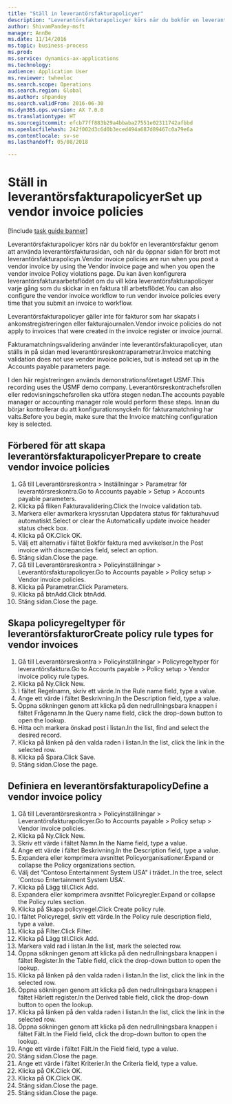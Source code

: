 ```yaml
--- 
title: "Ställ in leverantörsfakturapolicyer"
description: "Leverantörsfakturapolicyer körs när du bokför en leverantörsfaktur genom att använda leverantörsfakturasidan, och när du öppnar sidan för brott mot leverantörsfakturapolicyn."
author: ShivamPandey-msft
manager: AnnBe
ms.date: 11/14/2016
ms.topic: business-process
ms.prod: 
ms.service: dynamics-ax-applications
ms.technology: 
audience: Application User
ms.reviewer: twheeloc
ms.search.scope: Operations
ms.search.region: Global
ms.author: shpandey
ms.search.validFrom: 2016-06-30
ms.dyn365.ops.version: AX 7.0.0
ms.translationtype: HT
ms.sourcegitcommit: efcb77ff883b29a4bbaba27551e02311742afbbd
ms.openlocfilehash: 242f002d3c6d0b3eced494a687d89467c0a79e6a
ms.contentlocale: sv-se
ms.lasthandoff: 05/08/2018

---
```

# <a name="set-up-vendor-invoice-policies"></a><span data-ttu-id="d845f-103">Ställ in leverantörsfakturapolicyer</span><span class="sxs-lookup"><span data-stu-id="d845f-103">Set up vendor invoice policies</span></span>

[!include [task guide banner](../../includes/task-guide-banner.md)]

<span data-ttu-id="d845f-104">Leverantörsfakturapolicyer körs när du bokför en leverantörsfaktur genom att använda leverantörsfakturasidan, och när du öppnar sidan för brott mot leverantörsfakturapolicyn.</span><span class="sxs-lookup"><span data-stu-id="d845f-104">Vendor invoice policies are run when you post a vendor invoice by using the Vendor invoice page and when you open the vendor invoice Policy violations page.</span></span> <span data-ttu-id="d845f-105">Du kan även konfigurera leverantörsfakturaarbetsflödet om du vill köra leverantörsfakturapolicyer varje gång som du skickar in en faktura till arbetsflödet.</span><span class="sxs-lookup"><span data-stu-id="d845f-105">You can also configure the vendor invoice workflow to run vendor invoice policies every time that you submit an invoice to workflow.</span></span> 

<span data-ttu-id="d845f-106">Leverantörsfakturapolicyer gäller inte för fakturor som har skapats i ankomstregistreringen eller fakturajournalen.</span><span class="sxs-lookup"><span data-stu-id="d845f-106">Vendor invoice policies do not apply to invoices that were created in the invoice register or invoice journal.</span></span> 

<span data-ttu-id="d845f-107">Fakturamatchningsvalidering använder inte leverantörsfakturapolicyer, utan ställs in på sidan med leverantörsreskontraparametrar.</span><span class="sxs-lookup"><span data-stu-id="d845f-107">Invoice matching validation does not use vendor invoice policies, but is instead set up in the Accounts payable parameters page.</span></span>

<span data-ttu-id="d845f-108">I den här registreringen används demonstrationsföretaget USMF.</span><span class="sxs-lookup"><span data-stu-id="d845f-108">This recording uses the USMF demo company.</span></span> <span data-ttu-id="d845f-109">Leverantörsreskontrachefsrollen eller redovisningschefsrollen ska utföra stegen nedan.</span><span class="sxs-lookup"><span data-stu-id="d845f-109">The accounts payable manager or accounting manager role would perform these steps.</span></span> <span data-ttu-id="d845f-110">Innan du börjar kontrollerar du att konfigurationsnyckeln för fakturamatchning har valts.</span><span class="sxs-lookup"><span data-stu-id="d845f-110">Before you begin, make sure that the Invoice matching configuration key is selected.</span></span>


## <a name="prepare-to-create-vendor-invoice-policies"></a><span data-ttu-id="d845f-111">Förbered för att skapa leverantörsfakturapolicyer</span><span class="sxs-lookup"><span data-stu-id="d845f-111">Prepare to create vendor invoice policies</span></span>
1. <span data-ttu-id="d845f-112">Gå till Leverantörsreskontra > Inställningar > Parametrar för leverantörsreskontra.</span><span class="sxs-lookup"><span data-stu-id="d845f-112">Go to Accounts payable > Setup > Accounts payable parameters.</span></span>
2. <span data-ttu-id="d845f-113">Klicka på fliken Fakturavalidering.</span><span class="sxs-lookup"><span data-stu-id="d845f-113">Click the Invoice validation tab.</span></span>
3. <span data-ttu-id="d845f-114">Markera eller avmarkera kryssrutan Uppdatera status för fakturahuvud automatiskt.</span><span class="sxs-lookup"><span data-stu-id="d845f-114">Select or clear the Automatically update invoice header status check box.</span></span>
4. <span data-ttu-id="d845f-115">Klicka på OK.</span><span class="sxs-lookup"><span data-stu-id="d845f-115">Click OK.</span></span>
5. <span data-ttu-id="d845f-116">Välj ett alternativ i fältet Bokför faktura med avvikelser.</span><span class="sxs-lookup"><span data-stu-id="d845f-116">In the Post invoice with discrepancies field, select an option.</span></span>
6. <span data-ttu-id="d845f-117">Stäng sidan.</span><span class="sxs-lookup"><span data-stu-id="d845f-117">Close the page.</span></span>
7. <span data-ttu-id="d845f-118">Gå till Leverantörsreskontra > Policyinställningar > Leverantörsfakturapolicyer.</span><span class="sxs-lookup"><span data-stu-id="d845f-118">Go to Accounts payable > Policy setup > Vendor invoice policies.</span></span>
8. <span data-ttu-id="d845f-119">Klicka på Parametrar.</span><span class="sxs-lookup"><span data-stu-id="d845f-119">Click Parameters.</span></span>
9. <span data-ttu-id="d845f-120">Klicka på btnAdd.</span><span class="sxs-lookup"><span data-stu-id="d845f-120">Click btnAdd.</span></span>
10. <span data-ttu-id="d845f-121">Stäng sidan.</span><span class="sxs-lookup"><span data-stu-id="d845f-121">Close the page.</span></span>

## <a name="create-policy-rule-types-for-vendor-invoices"></a><span data-ttu-id="d845f-122">Skapa policyregeltyper för leverantörsfakturor</span><span class="sxs-lookup"><span data-stu-id="d845f-122">Create policy rule types for vendor invoices</span></span>
1. <span data-ttu-id="d845f-123">Gå till Leverantörsreskontra > Policyinställningar > Policyregeltyper för leverantörsfaktura.</span><span class="sxs-lookup"><span data-stu-id="d845f-123">Go to Accounts payable > Policy setup > Vendor invoice policy rule types.</span></span>
2. <span data-ttu-id="d845f-124">Klicka på Ny.</span><span class="sxs-lookup"><span data-stu-id="d845f-124">Click New.</span></span>
3. <span data-ttu-id="d845f-125">I fältet Regelnamn, skriv ett värde.</span><span class="sxs-lookup"><span data-stu-id="d845f-125">In the Rule name field, type a value.</span></span>
4. <span data-ttu-id="d845f-126">Ange ett värde i fältet Beskrivning.</span><span class="sxs-lookup"><span data-stu-id="d845f-126">In the Description field, type a value.</span></span>
5. <span data-ttu-id="d845f-127">Öppna sökningen genom att klicka på den nedrullningsbara knappen i fältet Frågenamn.</span><span class="sxs-lookup"><span data-stu-id="d845f-127">In the Query name field, click the drop-down button to open the lookup.</span></span>
6. <span data-ttu-id="d845f-128">Hitta och markera önskad post i listan.</span><span class="sxs-lookup"><span data-stu-id="d845f-128">In the list, find and select the desired record.</span></span>
7. <span data-ttu-id="d845f-129">Klicka på länken på den valda raden i listan.</span><span class="sxs-lookup"><span data-stu-id="d845f-129">In the list, click the link in the selected row.</span></span>
8. <span data-ttu-id="d845f-130">Klicka på Spara.</span><span class="sxs-lookup"><span data-stu-id="d845f-130">Click Save.</span></span>
9. <span data-ttu-id="d845f-131">Stäng sidan.</span><span class="sxs-lookup"><span data-stu-id="d845f-131">Close the page.</span></span>

## <a name="define-a-vendor-invoice-policy"></a><span data-ttu-id="d845f-132">Definiera en leverantörsfakturapolicy</span><span class="sxs-lookup"><span data-stu-id="d845f-132">Define a vendor invoice policy</span></span>
1. <span data-ttu-id="d845f-133">Gå till Leverantörsreskontra > Policyinställningar > Leverantörsfakturapolicyer.</span><span class="sxs-lookup"><span data-stu-id="d845f-133">Go to Accounts payable > Policy setup > Vendor invoice policies.</span></span>
2. <span data-ttu-id="d845f-134">Klicka på Ny.</span><span class="sxs-lookup"><span data-stu-id="d845f-134">Click New.</span></span>
3. <span data-ttu-id="d845f-135">Skriv ett värde i fältet Namn.</span><span class="sxs-lookup"><span data-stu-id="d845f-135">In the Name field, type a value.</span></span>
4. <span data-ttu-id="d845f-136">Ange ett värde i fältet Beskrivning.</span><span class="sxs-lookup"><span data-stu-id="d845f-136">In the Description field, type a value.</span></span>
5. <span data-ttu-id="d845f-137">Expandera eller komprimera avsnittet Policyorganisationer.</span><span class="sxs-lookup"><span data-stu-id="d845f-137">Expand or collapse the Policy organizations section.</span></span>
6. <span data-ttu-id="d845f-138">Välj det ”Contoso Entertainment System USA" i trädet..</span><span class="sxs-lookup"><span data-stu-id="d845f-138">In the tree, select 'Contoso Entertainment System USA'.</span></span>
7. <span data-ttu-id="d845f-139">Klicka på Lägg till.</span><span class="sxs-lookup"><span data-stu-id="d845f-139">Click Add.</span></span>
8. <span data-ttu-id="d845f-140">Expandera eller komprimera avsnittet Policyregler.</span><span class="sxs-lookup"><span data-stu-id="d845f-140">Expand or collapse the Policy rules section.</span></span>
9. <span data-ttu-id="d845f-141">Klicka på Skapa policyregel.</span><span class="sxs-lookup"><span data-stu-id="d845f-141">Click Create policy rule.</span></span>
10. <span data-ttu-id="d845f-142">I fältet Policyregel, skriv ett värde.</span><span class="sxs-lookup"><span data-stu-id="d845f-142">In the Policy rule description field, type a value.</span></span>
11. <span data-ttu-id="d845f-143">Klicka på Filter.</span><span class="sxs-lookup"><span data-stu-id="d845f-143">Click Filter.</span></span>
12. <span data-ttu-id="d845f-144">Klicka på Lägg till.</span><span class="sxs-lookup"><span data-stu-id="d845f-144">Click Add.</span></span>
13. <span data-ttu-id="d845f-145">Markera vald rad i listan.</span><span class="sxs-lookup"><span data-stu-id="d845f-145">In the list, mark the selected row.</span></span>
14. <span data-ttu-id="d845f-146">Öppna sökningen genom att klicka på den nedrullningsbara knappen i fältet Register.</span><span class="sxs-lookup"><span data-stu-id="d845f-146">In the Table field, click the drop-down button to open the lookup.</span></span>
15. <span data-ttu-id="d845f-147">Klicka på länken på den valda raden i listan.</span><span class="sxs-lookup"><span data-stu-id="d845f-147">In the list, click the link in the selected row.</span></span>
16. <span data-ttu-id="d845f-148">Öppna sökningen genom att klicka på den nedrullningsbara knappen i fältet Härlett register.</span><span class="sxs-lookup"><span data-stu-id="d845f-148">In the Derived table field, click the drop-down button to open the lookup.</span></span>
17. <span data-ttu-id="d845f-149">Klicka på länken på den valda raden i listan.</span><span class="sxs-lookup"><span data-stu-id="d845f-149">In the list, click the link in the selected row.</span></span>
18. <span data-ttu-id="d845f-150">Öppna sökningen genom att klicka på den nedrullningsbara knappen i fältet Fält.</span><span class="sxs-lookup"><span data-stu-id="d845f-150">In the Field field, click the drop-down button to open the lookup.</span></span>
19. <span data-ttu-id="d845f-151">Ange ett värde i fältet Fält.</span><span class="sxs-lookup"><span data-stu-id="d845f-151">In the Field field, type a value.</span></span>
20. <span data-ttu-id="d845f-152">Stäng sidan.</span><span class="sxs-lookup"><span data-stu-id="d845f-152">Close the page.</span></span>
21. <span data-ttu-id="d845f-153">Ange ett värde i fältet Kriterier.</span><span class="sxs-lookup"><span data-stu-id="d845f-153">In the Criteria field, type a value.</span></span>
22. <span data-ttu-id="d845f-154">Klicka på OK.</span><span class="sxs-lookup"><span data-stu-id="d845f-154">Click OK.</span></span>
23. <span data-ttu-id="d845f-155">Klicka på OK.</span><span class="sxs-lookup"><span data-stu-id="d845f-155">Click OK.</span></span>
24. <span data-ttu-id="d845f-156">Stäng sidan.</span><span class="sxs-lookup"><span data-stu-id="d845f-156">Close the page.</span></span>
25. <span data-ttu-id="d845f-157">Stäng sidan.</span><span class="sxs-lookup"><span data-stu-id="d845f-157">Close the page.</span></span>


